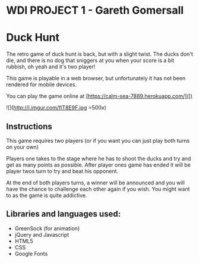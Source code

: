 # WDI PROJECT 1 - Gareth Gomersall


Duck Hunt
===========

The retro game of duck hunt is back, but with a slight twist. 
The ducks don't die, and there is no dog that sniggers at you when your score is a bit rubbish, oh yeah and it's two player!

This game is playable in a web browser, but unfortunately it has not been rendered for mobile devices. 

You can play the game online at [https://calm-sea-7889.herokuapp.com/](])

![](http://i.imgur.com/flT8E9F.jpg =500x)


## Instructions

This game requires two players (or if you want you can just play both turns on your own)

Players one takes to the stage where he has to shoot the ducks and try and get as many points as possible. After player ones game has ended it will be player twos turn to try and beat his opponent.

At the end of both players turns, a winner will be announced and you will have the chance to challenge each other again if you wish. You might want to as the game is quite addictive.


## Libraries and languages used:

- GreenSock (for animation)
- jQuery and Javascript
- HTML5
- CSS
- Google Fonts

